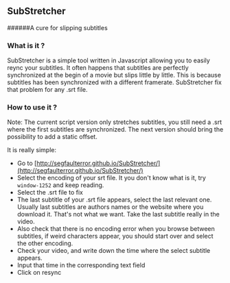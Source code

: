 ## SubStretcher

######A cure for slipping subtitles


### What is it ?

SubStretcher is a simple tool written in Javascript allowing you to easily reync your subtitles. It often happens that subtitles are perfectly synchronized at the begin of a movie but slips little by little. This is because subtitles has been synchronized with a different framerate. SubStretcher fix that problem for any .srt file.

### How to use it ?

Note: The current script version only stretches subtitles, you still need a .srt where the first subtitles are synchronized. The next version should bring the possibility to add a static offset.

It is really simple:

- Go to [http://segfaulterror.github.io/SubStretcher/](http://segfaulterror.github.io/SubStretcher/)
- Select the encoding of your srt file. It you don't know what is it, try `window-1252` and keep reading. 
- Select the .srt file to fix
- The last subtitle of your .srt file appears, select the last relevant one. Usually last subtitles are authors names or the website where you download it. That's not what we want. Take the last subtitle really in the video.
- Also check that there is no encoding error when you browse between subtitles, if weird characters appear, you should start over and select the other encoding.
- Check your video, and write down the time where the select subtitle appears.
- Input that time in the corresponding text field
- Click on resync